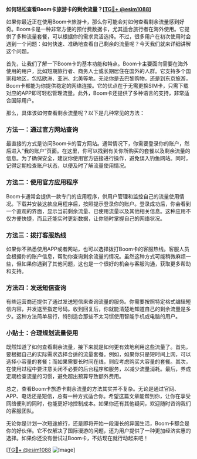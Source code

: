 **如何轻松查看Boom卡旅游卡的剩余流量？[[TG💪+ @esim1088](https://t.me/s/esim1088)]**

如果你最近正在使用Boom卡旅游卡，那么你可能会对如何查看剩余流量感到好奇。Boom卡是一种非常方便的预付费数据卡，尤其适合旅行者在海外使用。它提供了多种流量套餐，可以根据你的需求灵活选择。不过，很多用户在初次使用时会遇到一个问题：如何快速、准确地查看自己剩余的流量呢？今天我们就来详细讲解这个问题。

首先，让我们了解一下Boom卡的基本功能和特点。Boom卡主要面向需要在海外使用的用户，比如短期旅行者、商务人士或长期居住在国外的人群。它支持多个国家和地区，包括欧洲、亚洲、北美等地。无论你是去巴黎购物，还是到东京旅游，Boom卡都能为你提供稳定的网络连接。它的优点在于无需更换SIM卡，只需下载对应的APP即可轻松管理流量。此外，Boom卡还提供了多种语言的支持，非常适合国际用户。

那么，具体该如何查看剩余流量呢？以下是几种常见的方法：

### 方法一：通过官方网站查询

最直接的方式是访问Boom卡的官方网站。通常情况下，你需要登录你的账户，然后进入“我的账户”页面。在这里，你可以找到有关你所购买的套餐以及剩余流量的信息。为了确保安全，建议你使用官方链接进行操作，避免误入钓鱼网站。同时，记得定期检查账户状态，以便及时了解流量使用情况。

### 方法二：使用官方应用程序

Boom卡通常会提供一款专门的应用程序，供用户管理和监控自己的流量使用情况。下载并安装这款应用程序后，按照提示登录你的账户。登录成功后，你会看到一个直观的界面，显示当前剩余流量、已使用流量以及其他相关信息。这种应用不仅方便快捷，而且还能实时更新数据，让你随时掌握自己的网络状况。

### 方法三：拨打客服热线

如果你不熟悉使用APP或者网站，也可以选择拨打Boom卡的客服热线。客服人员会根据你的账户信息，帮助你查询剩余流量的情况。虽然这种方式可能稍微麻烦一些，但如果你遇到了其他问题，这也是一个很好的机会与客服沟通，获取更多帮助和支持。

### 方法四：发送短信查询

有些运营商还提供了通过发送短信来查询流量的服务。你需要按照特定格式编辑短信内容，并发送至指定号码。收到回复后，你就能清楚地知道自己的剩余流量是多少。这种方法简单易行，特别适合那些不太习惯使用智能手机或电脑的用户。

### 小贴士：合理规划流量使用

既然知道了如何查看剩余流量，接下来就是如何更有效地利用这些流量了。首先，要根据自己的实际需求选择合适的流量套餐。例如，如果你只是短时间上网，可以选择小容量的套餐；而如果需要长时间在线，则应考虑购买大容量的套餐。其次，在使用过程中要注意关闭不必要的后台程序和服务，以减少流量消耗。最后，养成定期检查流量的习惯，避免超出预算导致额外费用。

总之，查看Boom卡旅游卡剩余流量的方法其实并不复杂。无论是通过官网、APP、电话还是短信，总有一种方式适合你。希望这篇文章能帮到你，让你在享受网络便利的同时，也能更好地控制成本。如果你还有其他疑问，欢迎随时咨询我们的客服团队。

无论你是计划一次短途旅行，还是即将开始一段漫长的异国生活，Boom卡都会是你的好伙伴。它不仅解决了国际漫游的问题，还为用户提供了一种更加经济实惠的选择。如果你还没有尝试过Boom卡，不妨现在就行动起来吧！

[[TG💪+ @esim1088](https://t.me/s/esim1088) ![Image](https://i.postimg.cc/4NQfJmqS/Snipaste-2025-05-13-00-14-12.png)]